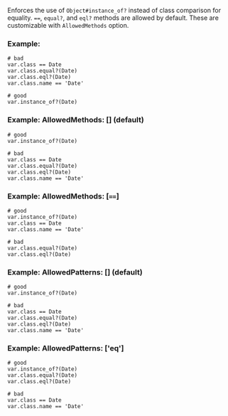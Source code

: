 Enforces the use of `Object#instance_of?` instead of class comparison
for equality.
`==`, `equal?`, and `eql?` methods are allowed by default.
These are customizable with `AllowedMethods` option.

### Example:
    # bad
    var.class == Date
    var.class.equal?(Date)
    var.class.eql?(Date)
    var.class.name == 'Date'

    # good
    var.instance_of?(Date)

### Example: AllowedMethods: [] (default)
    # good
    var.instance_of?(Date)

    # bad
    var.class == Date
    var.class.equal?(Date)
    var.class.eql?(Date)
    var.class.name == 'Date'

### Example: AllowedMethods: [`==`]
    # good
    var.instance_of?(Date)
    var.class == Date
    var.class.name == 'Date'

    # bad
    var.class.equal?(Date)
    var.class.eql?(Date)

### Example: AllowedPatterns: [] (default)
    # good
    var.instance_of?(Date)

    # bad
    var.class == Date
    var.class.equal?(Date)
    var.class.eql?(Date)
    var.class.name == 'Date'

### Example: AllowedPatterns: ['eq']
    # good
    var.instance_of?(Date)
    var.class.equal?(Date)
    var.class.eql?(Date)

    # bad
    var.class == Date
    var.class.name == 'Date'
